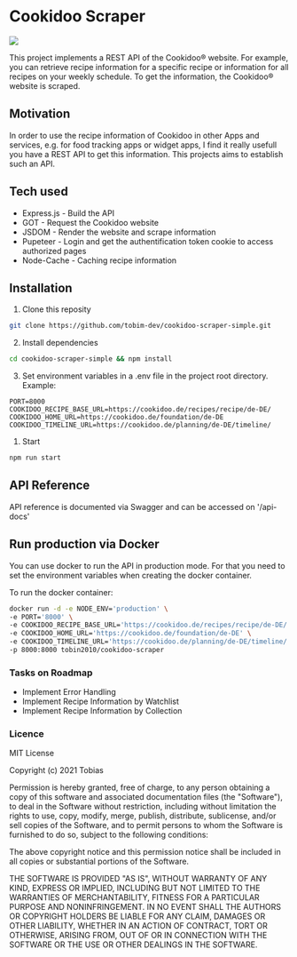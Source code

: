 # Cookidoo Scraper

 <img src="https://img.shields.io/github/workflow/status/tobim-dev/cookidoo-scraper/docker_build" />

This project implements a REST API of the Cookidoo® website. For example, you can retrieve recipe information for a
specific recipe or information for all recipes on your weekly schedule. To get the information, the Cookidoo® website is
scraped.

## Motivation

In order to use the recipe information of Cookidoo in other Apps and services, e.g. for food tracking apps or widget
apps, I find it really usefull you have a REST API to get this information. This projects aims to establish such an API.

## Tech used

- Express.js - Build the API
- GOT - Request the Cookidoo website
- JSDOM - Render the website and scrape information
- Pupeteer - Login and get the authentification token cookie to access authorized pages
- Node-Cache - Caching recipe information

## Installation

1. Clone this reposity

```bash
git clone https://github.com/tobim-dev/cookidoo-scraper-simple.git
```

2. Install dependencies

```bash
cd cookidoo-scraper-simple && npm install
```

3. Set environment variables in a .env file in the project root directory. Example:

```
PORT=8000
COOKIDOO_RECIPE_BASE_URL=https://cookidoo.de/recipes/recipe/de-DE/
COOKIDOO_HOME_URL=https://cookidoo.de/foundation/de-DE
COOKIDOO_TIMELINE_URL=https://cookidoo.de/planning/de-DE/timeline/
```

1. Start

```bash
npm run start
```

## API Reference

API reference is documented via Swagger and can be accessed on '/api-docs'

## Run production via Docker

You can use docker to run the API in production mode. For that you need to set the environment variables when creating
the docker container.

To run the docker container:

```bash
docker run -d -e NODE_ENV='production' \
-e PORT='8000' \
-e COOKIDOO_RECIPE_BASE_URL='https://cookidoo.de/recipes/recipe/de-DE/' \
-e COOKIDOO_HOME_URL='https://cookidoo.de/foundation/de-DE' \
-e COOKIDOO_TIMELINE_URL='https://cookidoo.de/planning/de-DE/timeline/' \
-p 8000:8000 tobin2010/cookidoo-scraper
```

### Tasks on Roadmap

- Implement Error Handling
- Implement Recipe Information by Watchlist
- Implement Recipe Information by Collection

### Licence

MIT License

Copyright (c) 2021 Tobias

Permission is hereby granted, free of charge, to any person obtaining a copy of this software and associated
documentation files (the "Software"), to deal in the Software without restriction, including without limitation the
rights to use, copy, modify, merge, publish, distribute, sublicense, and/or sell copies of the Software, and to permit
persons to whom the Software is furnished to do so, subject to the following conditions:

The above copyright notice and this permission notice shall be included in all copies or substantial portions of the
Software.

THE SOFTWARE IS PROVIDED "AS IS", WITHOUT WARRANTY OF ANY KIND, EXPRESS OR IMPLIED, INCLUDING BUT NOT LIMITED TO THE
WARRANTIES OF MERCHANTABILITY, FITNESS FOR A PARTICULAR PURPOSE AND NONINFRINGEMENT. IN NO EVENT SHALL THE AUTHORS OR
COPYRIGHT HOLDERS BE LIABLE FOR ANY CLAIM, DAMAGES OR OTHER LIABILITY, WHETHER IN AN ACTION OF CONTRACT, TORT OR
OTHERWISE, ARISING FROM, OUT OF OR IN CONNECTION WITH THE SOFTWARE OR THE USE OR OTHER DEALINGS IN THE SOFTWARE.
